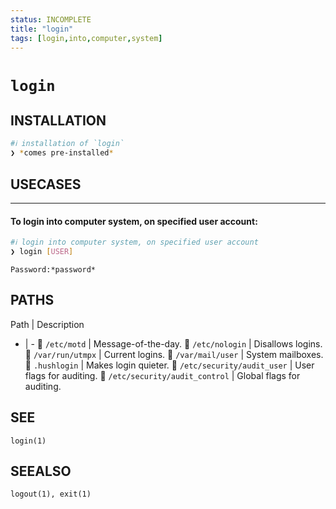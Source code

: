 ```yaml
---
status: INCOMPLETE
title: "login"
tags: [login,into,computer,system]
---
```


# `login`

## INSTALLATION


```bash
#ℹ︎ installation of `login`
❯ *comes pre-installed*
```


## USECASES

----
#### To login into computer system, on specified user account:


```bash
#ℹ︎ login into computer system, on specified user account
❯ login [USER]
```

    Password:*password*


## PATHS

Path | Description
- | -
📂 `/etc/motd` | Message-of-the-day.
📂 `/etc/nologin` | Disallows logins.
📂 `/var/run/utmpx` | Current logins.
📂 `/var/mail/user` | System mailboxes.
📂 `.hushlogin` | Makes login quieter.
📂 `/etc/security/audit_user` | User flags for auditing.
📂 `/etc/security/audit_control` | Global flags for auditing.

## SEE

    login(1)

## SEEALSO

    logout(1), exit(1)


